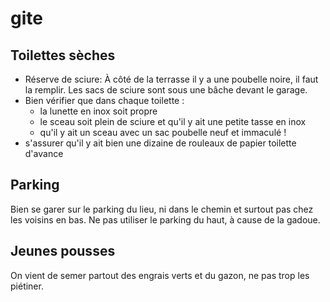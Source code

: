 # gite

## Toilettes sèches

- Réserve de sciure: À côté de la terrasse il y a une poubelle noire, il faut la remplir. Les sacs de sciure sont sous une bâche devant le garage.
- Bien vérifier que dans chaque toilette :
    * la lunette en inox soit propre
    * le sceau soit plein de sciure et qu'il y ait une petite tasse en inox
    * qu'il y ait un sceau avec un sac poubelle neuf et immaculé !
- s'assurer qu'il y ait bien une dizaine de rouleaux de papier toilette d'avance

## Parking

Bien se garer sur le parking du lieu, ni dans le chemin et surtout pas chez les voisins en bas.
Ne pas utiliser le parking du haut, à cause de la gadoue.

## Jeunes pousses

On vient de semer partout des engrais verts et du gazon, ne pas trop les piétiner.
